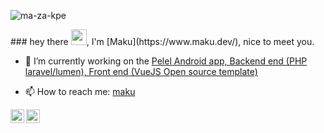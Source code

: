 <p align="left"> <img src="https://komarev.com/ghpvc/?username=ma-za-kpe&label=Views&color=blue&style=plastic" alt="ma-za-kpe" /> </p>
### hey there <img src="https://media.giphy.com/media/hvRJCLFzcasrR4ia7z/giphy.gif" width="25px">, I'm [Maku](https://www.maku.dev/), nice to meet you. 
</br>

- 🔭 I’m currently working on the [Pelel Android app, Backend end (PHP laravel/lumen), Front end (VueJS Open source template)](https://pelelenterprises.com/)
<!-- - 🌱 I’m currently appreciating programming languages and technologies as problem solving tools. -->
<!-- - 👯 I’m looking to work in a company that appreciates there developers and values their well being and productiviy. -->
- 📫 How to reach me: [maku](makpalyy@gmail.com)
 <a href="https://twitter.com/ma_za_kpe">
  <img align="left" alt="Abhishek Naidu | Twitter" width="22px" src="https://raw.githubusercontent.com/peterthehan/peterthehan/master/assets/twitter.svg" />
</a>
<a href="https://www.linkedin.com/in/maku-mazakpe-700a3a165/">
  <img align="left" alt="Abhishek's LinkedIN" width="22px" src="https://raw.githubusercontent.com/peterthehan/peterthehan/master/assets/linkedin.svg" />
</a> 

<!-- ## List of ideas.
### I have a long list of ideas id love to build,😄. -->

<!-- - Play pal, An app that lets multiple people play music in a queue, at a party. (NOT YET BUILT)
- Swear cash, ML project to count how many times people curse. (NOT YET BUILT)
- Under the Crown Promotion, an app that automates this promoton. (NOT YET BUILT)
- Reciept scanner. (NOT YET BUILT)
- jog-mark, an app that uses breaks as markers for when you rest on your jogging trail. (NOT YET BUILT)
- Neumorphic Calculator. (NOT YET BUILT)
- Virtual candle light, a system that lets users light virtual candles from other countries to show support. (NOT YET BUILT) -->
